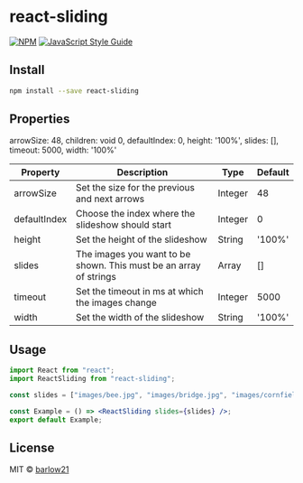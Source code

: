 # react-sliding

>

[![NPM](https://img.shields.io/npm/v/react-sliding.svg)](https://www.npmjs.com/package/react-sliding) [![JavaScript Style Guide](https://img.shields.io/badge/code_style-standard-brightgreen.svg)](https://standardjs.com)

## Install

```bash
npm install --save react-sliding
```

## Properties

arrowSize: 48,
children: void 0,
defaultIndex: 0,
height: '100%',
slides: [],
timeout: 5000,
width: '100%'

| Property     | Description                                                       | Type    | Default |
| ------------ | ----------------------------------------------------------------- | ------- | ------- |
| arrowSize    | Set the size for the previous and next arrows                     | Integer | 48      |
| defaultIndex | Choose the index where the slideshow should start                 | Integer | 0       |
| height       | Set the height of the slideshow                                   | String  | '100%'  |
| slides       | The images you want to be shown. This must be an array of strings | Array   | []      |
| timeout      | Set the timeout in ms at which the images change                  | Integer | 5000    |
| width        | Set the width of the slideshow                                    | String  | '100%'  |

## Usage

```jsx
import React from "react";
import ReactSliding from "react-sliding";

const slides = ["images/bee.jpg", "images/bridge.jpg", "images/cornfield.jpg", "images/deer.jpg"];

const Example = () => <ReactSliding slides={slides} />;
export default Example;
```

## License

MIT © [barlow21](https://github.com/barlow21)
